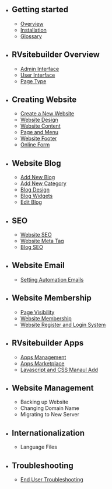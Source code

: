 - ## Getting started
    - [Overview](overview.md)   
    - [Installation](installation.md)
    - [Glossary](glossary.md)

- ## RVsitebuilder Overview
    - [Admin Interface](admin-interface.md) 
    - [User Interface](user-interface.md) 
    - [Page Type](page-type.md)

- ## Creating Website
    - [Create a New Website](create-new-website.md)
    - [Website Design](website-design.md)
    - [Website Content](website-content.md)
    - [Page and Menu](page-and-menu.md) 
    - [Website Footer](website-footer.md)
    - [Online Form](online-form.md)

- ## Website Blog
    - [Add New Blog](creating-blog.md)
    - [Add New Category](creating-blog.md)
    - [Blog Design](creating-blog.md)
    - [Blog Widgets](creating-blog.md)
    - [Edit Blog](creating-blog.md)

- ## SEO
    - [Website SEO](website-seo.md)
    - [Website Meta Tag](website-meta-tag.md)
    - [Blog SEO](creating-blog.md)

- ## Website Email
    - [Setting Automation Emails](email-template.md)

- ## Website Membership
    - [Page Visibility](page-visibility.md)
    - [Website Membership](website-membership.md)
    - [Website Register and Login System](register-and-login-system.md)

- ## RVsitebuilder Apps
    - [Apps Management](apps.md)
    - [Apps Marketplace](apps-marketplace.md)
    - [Lavascript and CSS Manaul Add](css-and-javascript.md)

- ## Website Management
    - Backing up Website
    - Changing Domain Name
    - Migrating to New Server

- ## Internationalization
    - Language Files

- ## Troubleshooting
    - [End User Troubleshooting](https://support.rvglobalsoft.com/hc/en-us/categories/360002328334)